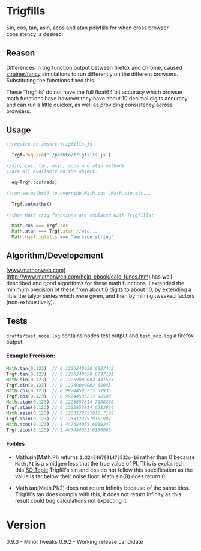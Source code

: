 Trigfills
=========

Sin, cos, tan, asin, acos and atan polyfills for when cross browser consistency is desired.

## Reason

Differences in trig function output between firefox and chrome, caused [strainer/fancy](github.com/strainer/fancy) simulations to run differently on the different browsers. Substituting the functions fixed this. 

These 'Trigfills' do not have the full float64 bit accuracy which browser math functions have however they have about 10 decimal digits accuracy and can run a little quicker, as well as providing consistency across browsers.

## Usage

```javascript
//require or import trigfills.js
  
  Trgf=require('./pathto/trigfills.js')

//sin, cos, tan, asin, acos and atan methods
//are all available on the object.

  eg=Trgf.cos(rads)

//run setmaths() to override Math.cos ,Math.sin etc...

  Trgf.setmaths() 

//then Math trig functions are replaced with Trigfills:

  Math.cos === Trgf.cos
  Math.atan === Trgf.atan //etc... 
  Math.hasTrigfills === "version string"

```

## Algorithm/Developement

[www.mathonweb.com](http://www.mathonweb.com/help_ebook/calc_funcs.htm) has well described and good algorithms for these math functions. I extended the minimum precision of these from about 6 digits to about 10, by extending a little the talyor series which were given, and then by mining tweaked factors (non-exhaustively).


## Tests

`drafts/test_node.log` contains nodes test output and `test_moz.log` a firefox output. 

#### Example Precision:
```javascript
Math.tan(0.123)  // 0.1236240658 6927442
Trgf.tan(0.123)  // 0.1236240658 8797101
Math.sin(0.123)  // 0.12269009002 431533
Trgf.sin(0.123)  // 0.12269009002 68945
Math.cos(0.123)  // 0.99244503213 51935
Trgf.cos(0.123)  // 0.99244503213 90508
Math.atan(0.123) // 0.1223852814 7180266
Trgf.atan(0.123) // 0.1223852814 6213824
Math.asin(0.123) // 0.1233122751918 7199
Trgf.asin(0.123) // 0.1233122751818 901
Math.acos(0.123) // 1.447484051 6030247
Trgf.acos(0.123) // 1.447484051 6130065
```

#### Foibles

* Math.sin(Math.PI) returns `1.2246467991473532e-16` rather than 0 because `Math.PI` is a smidgen less that the true value of PI. This is explained in this [SO Topic](http://stackoverflow.com/questions/38295501/is-there-special-significance-to-16331239353195370-0) Trigfill's sin and cos do not follow this specification as the value is far below their noise floor. Math.sin(0) does return 0.

* Math.tan(Math.PI/2) does not return Infinity because of the same idea. Trigfill's tan does comply with this, it does not return Infinity as this result could bug calculations not expecting it.  


Version
=======
 0.9.3 - Minor tweaks
 0.9.2 - Working release candidate